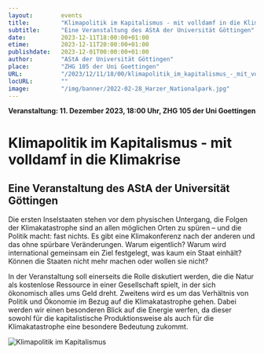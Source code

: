 ```yaml
---
layout:        events
title:         "Klimapolitik im Kapitalismus - mit volldamf in die Klimakrise"
subtitle:      "Eine Veranstaltung des AStA der Universität Göttingen"
date:          2023-12-11T18:00:00+01:00
etime:         2023-12-11T20:00:00+01:00
publishdate:   2023-12-01T00:00:00+01:00
author:        "AStA der Universität Göttingen"
place:         "ZHG 105 der Uni Goettingen"
URL:           "/2023/12/11/18/00/klimapolitik_im_kapitalismus_-_mit_volldamf_in_die_klimakrise"
locURL:        ""
image:         "/img/banner/2022-02-28_Harzer_Nationalpark.jpg"
---
```


**Veranstaltung: 11. Dezember 2023, 18:00 Uhr, ZHG 105 der Uni Goettingen**

Klimapolitik im Kapitalismus - mit volldamf in die Klimakrise
===========

Eine Veranstaltung des AStA der Universität Göttingen
-----------
Die ersten Inselstaaten stehen vor dem physischen Untergang, die Folgen der Klimakatastrophe sind an allen möglichen Orten zu spüren – und die Politik macht: fast nichts. Es gibt eine Klimakonferenz nach der anderen und das ohne spürbare Veränderungen. Warum eigentlich? Warum wird international gemeinsam ein Ziel festgelegt, was kaum ein Staat einhält? Können die Staaten nicht mehr machen oder wollen sie nicht?

In der Veranstaltung soll einerseits die Rolle diskutiert werden, die die Natur als kostenlose Ressource in einer Gesellschaft spielt, in der sich ökonomisch alles ums Geld dreht. Zweitens wird es um das Verhältnis von Politik und Ökonomie im Bezug auf die Klimakatastrophe gehen. Dabei werden wir einen besonderen Blick auf die Energie werfen, da dieser sowohl für die kapitalistische Produktionsweise als auch für die Klimakatastrophe eine besondere Bedeutung zukommt.

![Klimapolitik im Kapitalismus](/img/event/2023-12-11-Klimapolitik_im_Kapitalismus.jpg)